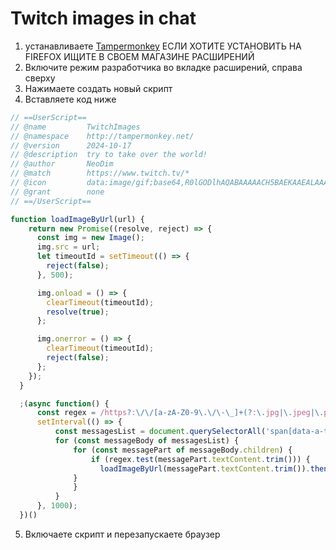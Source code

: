 # Twitch images in chat
1) устанавливаете [Tampermonkey](https://chromewebstore.google.com/detail/tampermonkey/dhdgffkkebhmkfjojejmpbldmpobfkfo) ЕСЛИ ХОТИТЕ УСТАНОВИТЬ НА FIREFOX ИЩИТЕ В СВОЕМ МАГАЗИНЕ РАСШИРЕНИЙ
2) Включите режим разработчика во вкладке расширений, справа сверху
3) Нажимаете создать новый скрипт
4) Вставляете код ниже
```js
// ==UserScript==
// @name         TwitchImages
// @namespace    http://tampermonkey.net/
// @version      2024-10-17
// @description  try to take over the world!
// @author       NeoDim
// @match        https://www.twitch.tv/*
// @icon         data:image/gif;base64,R0lGODlhAQABAAAAACH5BAEKAAEALAAAAAABAAEAAAICTAEAOw==
// @grant        none
// ==/UserScript==

function loadImageByUrl(url) {
    return new Promise((resolve, reject) => {
      const img = new Image();
      img.src = url;
      let timeoutId = setTimeout(() => {
        reject(false);
      }, 500);

      img.onload = () => {
        clearTimeout(timeoutId);
        resolve(true);
      };

      img.onerror = () => {
        clearTimeout(timeoutId);
        reject(false);
      };
    });
  }

  ;(async function() {
      const regex = /https?:\/\/[a-zA-Z0-9\.\/\-\_]+(?:\.jpg|\.jpeg|\.png|\.gif|\.bmp|\.tif|\.tiff|\.webp|\.jfif)/i;
      setInterval(() => {
          const messagesList = document.querySelectorAll('span[data-a-target="chat-line-message-body"], span.seventv-chat-message-body');
          for (const messageBody of messagesList) {
              for (const messagePart of messageBody.children) {
                  if (regex.test(messagePart.textContent.trim())) {
                    loadImageByUrl(messagePart.textContent.trim()).then((isLoad) => isLoad ? messagePart.innerHTML = '<img src="' + messagePart.textContent.trim() + '">' : "");
              }
              }
          }
      }, 1000);
  })()
```
5) Включаете скрипт и перезапускаете браузер
